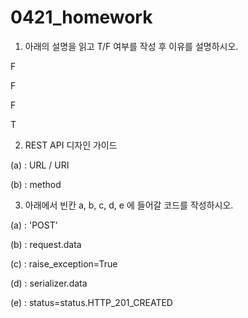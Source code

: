 # 0421_homework

1. 아래의 설명을 읽고 T/F 여부를 작성 후 이유를 설명하시오.

F

F

F

T





2. REST API 디자인 가이드

(a) : URL / URI

(b) : method





3. 아래에서 빈칸 a, b, c, d, e 에 들어갈 코드를 작성하시오.

(a) : 'POST'

(b) : request.data

(c) : raise_exception=True

(d) : serializer.data

(e) : status=status.HTTP_201_CREATED









